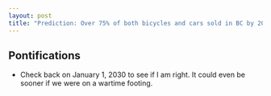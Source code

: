 ```yaml
---
layout: post
title: "Prediction: Over 75% of both bicycles and cars sold in BC by 2030 will be electric"
---
```


## Pontifications

* Check back on January 1, 2030 to see if I am right. It could even be sooner if we were on a wartime footing.
